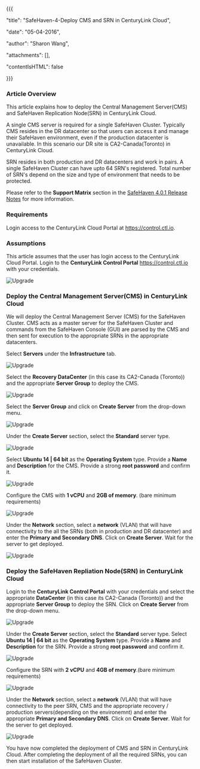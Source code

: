 {{{

  "title": "SafeHaven-4-Deploy CMS and SRN in CenturyLink Cloud",

  "date": "05-04-2016",

  "author": "Sharon Wang",

  "attachments": [],

  "contentIsHTML": false

}}}



### Article Overview

This article explains how to deploy the Central Management Server(CMS) and SafeHaven Replication Node(SRN) in CenturyLink Cloud.



A single CMS server is required for a single SafeHaven Cluster. Typically CMS resides in the DR datacenter so that users can access it and manage their SafeHaven environment, even if the production datacenter is unavailable. In this scenario our DR site is CA2-Canada(Toronto) in CenturyLink Cloud.



SRN resides in both production and DR datacenters and work in pairs. A single SafeHaven Cluster can have upto 64 SRN's registered. Total number of SRN's depend on the size and type of environment that needs to be protected. 



Please refer to the **Support Matrix** section in the [SafeHaven 4.0.1 Release Notes](safehaven-4.0.1-release.md) for more information.



### Requirements



Login access to the CenturyLink Cloud Portal at https://control.ctl.io.



### Assumptions



This article assumes that the user has login access to the CenturyLink Cloud Portal. Login to the **CenturyLink Control Portal**  https://control.ctl.io with your credentials.



![Upgrade](../../images/SH4.0/CreateNodes/Nodes1.png)



### Deploy the Central Management Server(CMS) in CenturyLink Cloud



We will deploy the Central Management Server (CMS) for the SafeHaven Cluster. CMS acts as a master server for the SafeHaven Cluster and commands from the SafeHaven Console (GUI) are parsed by the CMS and then sent for execution to the appropriate SRNs in the appropriate datacenters.



Select **Servers** under the **Infrastructure** tab.



![Upgrade](../../images/SH4.0/CreateNodes/Nodes2.png)





Select the **Recovery DataCenter** (in this case its CA2-Canada (Toronto)) and the appropriate **Server Group** to deploy the CMS.



![Upgrade](../../images/SH4.0/CreateNodes/Nodes3.png)





Select the **Server Group** and click on **Create Server** from the drop-down menu.



![Upgrade](../../images/SH4.0/CreateNodes/Nodes4.png)





Under the **Create Server** section, select the **Standard** server type.



![Upgrade](../../images/SH4.0/CreateNodes/Nodes5.png)





Select **Ubuntu 14 | 64 bit** as the **Operating System** type. Provide a **Name** and **Description** for the CMS. Provide a strong **root password** and confirm it.



![Upgrade](../../images/SH4.0/CreateNodes/Nodes6.png)





Configure the CMS with **1 vCPU** and **2GB of memory**. (bare minimum requirements)



![Upgrade](../../images/SH4.0/CreateNodes/Nodes7.png)





Under the **Network** section, select a **network** (VLAN) that will have connectivity to the all the SRNs (both in production and DR datacenter) and enter the **Primary and Secondary DNS**. Click on **Create Server**. Wait for the server to get deployed.



![Upgrade](../../images/SH4.0/CreateNodes/Nodes8.png)







### Deploy the SafeHaven Repliation Node(SRN) in CenturyLink Cloud



Login to the **CenturyLink Control Portal** with your credentials and select the appropriate **DataCenter** (in this case its CA2-Canada (Toronto)) and the appropriate **Server Group** to deploy the SRN. Click on **Create Server** from the drop-down menu.



![Upgrade](../../images/SH4.0/CreateNodes/Nodes9.png)





Under the **Create Server** section, select the **Standard** server type. Select **Ubuntu 14 | 64 bit** as the **Operating System** type. Provide a **Name** and **Description** for the SRN. Provide a strong **root password** and confirm it. 



![Upgrade](../../images/SH4.0/CreateNodes/Nodes10.png)





Configure the SRN with **2 vCPU** and **4GB of memory**.(bare minimum requirements)



![Upgrade](../../images/SH4.0/CreateNodes/Nodes11.png)



Under the **Network** section, select a **network** (VLAN) that will have connectivity to the peer SRN, CMS and the appropriate recovery / production servers(depending on the environemnt) and enter the appropriate **Primary and Secondary DNS**. Click on **Create Server**. Wait for the server to get deployed.



![Upgrade](../../images/SH4.0/CreateNodes/Nodes19.png)





You have now completed the deployment of CMS and SRN in CenturyLink Cloud. After completing the deployment of all the required SRNs, you can then start installation of the SafeHaven Cluster.



















